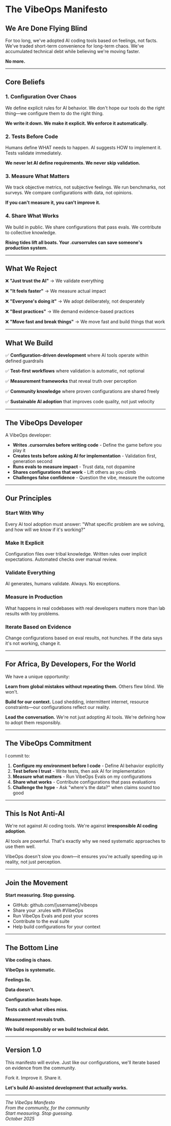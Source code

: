 # The VibeOps Manifesto

## We Are Done Flying Blind

For too long, we've adopted AI coding tools based on feelings, not facts. We've traded short-term convenience for long-term chaos. We've accumulated technical debt while believing we're moving faster.

**No more.**

---

## Core Beliefs

### 1. Configuration Over Chaos
We define explicit rules for AI behavior. We don't hope our tools do the right thing—we configure them to do the right thing.

**We write it down. We make it explicit. We enforce it automatically.**

### 2. Tests Before Code
Humans define WHAT needs to happen. AI suggests HOW to implement it. Tests validate immediately.

**We never let AI define requirements. We never skip validation.**

### 3. Measure What Matters
We track objective metrics, not subjective feelings. We run benchmarks, not surveys. We compare configurations with data, not opinions.

**If you can't measure it, you can't improve it.**

### 4. Share What Works
We build in public. We share configurations that pass evals. We contribute to collective knowledge.

**Rising tides lift all boats. Your .cursorrules can save someone's production system.**

---

## What We Reject

❌ **"Just trust the AI"** → We validate everything

❌ **"It feels faster"** → We measure actual impact

❌ **"Everyone's doing it"** → We adopt deliberately, not desperately

❌ **"Best practices"** → We demand evidence-based practices

❌ **"Move fast and break things"** → We move fast and build things that work

---

## What We Build

✅ **Configuration-driven development** where AI tools operate within defined guardrails

✅ **Test-first workflows** where validation is automatic, not optional

✅ **Measurement frameworks** that reveal truth over perception

✅ **Community knowledge** where proven configurations are shared freely

✅ **Sustainable AI adoption** that improves code quality, not just velocity

---

## The VibeOps Developer

A VibeOps developer:

- **Writes .cursorrules before writing code** - Define the game before you play it
- **Creates tests before asking AI for implementation** - Validation first, generation second
- **Runs evals to measure impact** - Trust data, not dopamine
- **Shares configurations that work** - Lift others as you climb
- **Challenges false confidence** - Question the vibe, measure the outcome

---

## Our Principles

### Start With Why
Every AI tool adoption must answer: "What specific problem are we solving, and how will we know if it's working?"

### Make It Explicit
Configuration files over tribal knowledge. Written rules over implicit expectations. Automated checks over manual review.

### Validate Everything
AI generates, humans validate. Always. No exceptions.

### Measure in Production
What happens in real codebases with real developers matters more than lab results with toy problems.

### Iterate Based on Evidence
Change configurations based on eval results, not hunches. If the data says it's not working, change it.

---

## For Africa, By Developers, For the World

We have a unique opportunity:

**Learn from global mistakes without repeating them.**
Others flew blind. We won't.

**Build for our context.**
Load shedding, intermittent internet, resource constraints—our configurations reflect our reality.

**Lead the conversation.**
We're not just adopting AI tools. We're defining how to adopt them responsibly.


---

## The VibeOps Commitment

I commit to:

1. **Configure my environment before I code** - Define AI behavior explicitly
2. **Test before I trust** - Write tests, then ask AI for implementation
3. **Measure what matters** - Run VibeOps Evals on my configurations
4. **Share what works** - Contribute configurations that pass evaluations
5. **Challenge the hype** - Ask "where's the data?" when claims sound too good

---

## This Is Not Anti-AI

We're not against AI coding tools. We're against **irresponsible AI coding adoption**.

AI tools are powerful. That's exactly why we need systematic approaches to use them well.

VibeOps doesn't slow you down—it ensures you're actually speeding up in reality, not just perception.

---

## Join the Movement

**Start measuring. Stop guessing.**

- GitHub: github.com/[username]/vibeops
- Share your .xrules with #VibeOps
- Run VibeOps Evals and post your scores
- Contribute to the eval suite
- Help build configurations for your context

---

## The Bottom Line

**Vibe coding is chaos.**

**VibeOps is systematic.**

**Feelings lie.**

**Data doesn't.**

**Configuration beats hope.**

**Tests catch what vibes miss.**

**Measurement reveals truth.**

**We build responsibly or we build technical debt.**

---

## Version 1.0

This manifesto will evolve. Just like our configurations, we'll iterate based on evidence from the community.

Fork it. Improve it. Share it.

**Let's build AI-assisted development that actually works.**

---

*The VibeOps Manifesto*  
*From the community, for the community*  
*Start measuring. Stop guessing.*  
*October 2025*
